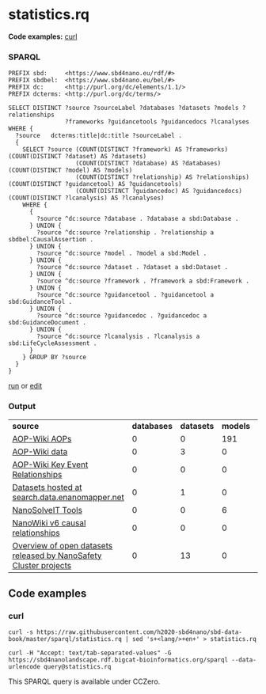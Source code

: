 # statistics.rq

**Code examples:** [curl](#curl)

### SPARQL

```sparql
PREFIX sbd:     <https://www.sbd4nano.eu/rdf/#>
PREFIX sbdbel:  <https://www.sbd4nano.eu/bel/#>
PREFIX dc:      <http://purl.org/dc/elements/1.1/>
PREFIX dcterms: <http://purl.org/dc/terms/>

SELECT DISTINCT ?source ?sourceLabel ?databases ?datasets ?models ?relationships
                ?frameworks ?guidancetools ?guidancedocs ?lcanalyses
WHERE {
  ?source   dcterms:title|dc:title ?sourceLabel .
  {
    SELECT ?source (COUNT(DISTINCT ?framework) AS ?frameworks) (COUNT(DISTINCT ?dataset) AS ?datasets)
                   (COUNT(DISTINCT ?database) AS ?databases)   (COUNT(DISTINCT ?model) AS ?models)
                   (COUNT(DISTINCT ?relationship) AS ?relationships) (COUNT(DISTINCT ?guidancetool) AS ?guidancetools)
                   (COUNT(DISTINCT ?guidancedoc) AS ?guidancedocs) (COUNT(DISTINCT ?lcanalysis) AS ?lcanalyses)
    WHERE {
      {
        ?source ^dc:source ?database . ?database a sbd:Database .
      } UNION {
        ?source ^dc:source ?relationship . ?relationship a sbdbel:CausalAssertion .
      } UNION {
        ?source ^dc:source ?model . ?model a sbd:Model .
      } UNION {
        ?source ^dc:source ?dataset . ?dataset a sbd:Dataset .
      } UNION {
        ?source ^dc:source ?framework . ?framework a sbd:Framework .
      } UNION {
        ?source ^dc:source ?guidancetool . ?guidancetool a sbd:GuidanceTool .
      } UNION {
        ?source ^dc:source ?guidancedoc . ?guidancedoc a sbd:GuidanceDocument .
      } UNION {
        ?source ^dc:source ?lcanalysis . ?lcanalysis a sbd:LifeCycleAssessment .
      }
    } GROUP BY ?source
  }  
}
```

[run](https://query.wikidata.org/embed.html#PREFIX%20sbd%3A%20%20%20%20%20%3Chttps%3A%2F%2Fwww.sbd4nano.eu%2Frdf%2F%23%3E%0APREFIX%20sbdbel%3A%20%20%3Chttps%3A%2F%2Fwww.sbd4nano.eu%2Fbel%2F%23%3E%0APREFIX%20dc%3A%20%20%20%20%20%20%3Chttp%3A%2F%2Fpurl.org%2Fdc%2Felements%2F1.1%2F%3E%0APREFIX%20dcterms%3A%20%3Chttp%3A%2F%2Fpurl.org%2Fdc%2Fterms%2F%3E%0A%0ASELECT%20DISTINCT%20%3Fsource%20%3FsourceLabel%20%3Fdatabases%20%3Fdatasets%20%3Fmodels%20%3Frelationships%0A%20%20%20%20%20%20%20%20%20%20%20%20%20%20%20%20%3Fframeworks%20%3Fguidancetools%20%3Fguidancedocs%20%3Flcanalyses%0AWHERE%20%7B%0A%20%20%3Fsource%20%20%20dcterms%3Atitle%7Cdc%3Atitle%20%3FsourceLabel%20.%0A%20%20%7B%0A%20%20%20%20SELECT%20%3Fsource%20%28COUNT%28DISTINCT%20%3Fframework%29%20AS%20%3Fframeworks%29%20%28COUNT%28DISTINCT%20%3Fdataset%29%20AS%20%3Fdatasets%29%0A%20%20%20%20%20%20%20%20%20%20%20%20%20%20%20%20%20%20%20%28COUNT%28DISTINCT%20%3Fdatabase%29%20AS%20%3Fdatabases%29%20%20%20%28COUNT%28DISTINCT%20%3Fmodel%29%20AS%20%3Fmodels%29%0A%20%20%20%20%20%20%20%20%20%20%20%20%20%20%20%20%20%20%20%28COUNT%28DISTINCT%20%3Frelationship%29%20AS%20%3Frelationships%29%20%28COUNT%28DISTINCT%20%3Fguidancetool%29%20AS%20%3Fguidancetools%29%0A%20%20%20%20%20%20%20%20%20%20%20%20%20%20%20%20%20%20%20%28COUNT%28DISTINCT%20%3Fguidancedoc%29%20AS%20%3Fguidancedocs%29%20%28COUNT%28DISTINCT%20%3Flcanalysis%29%20AS%20%3Flcanalyses%29%0A%20%20%20%20WHERE%20%7B%0A%20%20%20%20%20%20%7B%0A%20%20%20%20%20%20%20%20%3Fsource%20%5Edc%3Asource%20%3Fdatabase%20.%20%3Fdatabase%20a%20sbd%3ADatabase%20.%0A%20%20%20%20%20%20%7D%20UNION%20%7B%0A%20%20%20%20%20%20%20%20%3Fsource%20%5Edc%3Asource%20%3Frelationship%20.%20%3Frelationship%20a%20sbdbel%3ACausalAssertion%20.%0A%20%20%20%20%20%20%7D%20UNION%20%7B%0A%20%20%20%20%20%20%20%20%3Fsource%20%5Edc%3Asource%20%3Fmodel%20.%20%3Fmodel%20a%20sbd%3AModel%20.%0A%20%20%20%20%20%20%7D%20UNION%20%7B%0A%20%20%20%20%20%20%20%20%3Fsource%20%5Edc%3Asource%20%3Fdataset%20.%20%3Fdataset%20a%20sbd%3ADataset%20.%0A%20%20%20%20%20%20%7D%20UNION%20%7B%0A%20%20%20%20%20%20%20%20%3Fsource%20%5Edc%3Asource%20%3Fframework%20.%20%3Fframework%20a%20sbd%3AFramework%20.%0A%20%20%20%20%20%20%7D%20UNION%20%7B%0A%20%20%20%20%20%20%20%20%3Fsource%20%5Edc%3Asource%20%3Fguidancetool%20.%20%3Fguidancetool%20a%20sbd%3AGuidanceTool%20.%0A%20%20%20%20%20%20%7D%20UNION%20%7B%0A%20%20%20%20%20%20%20%20%3Fsource%20%5Edc%3Asource%20%3Fguidancedoc%20.%20%3Fguidancedoc%20a%20sbd%3AGuidanceDocument%20.%0A%20%20%20%20%20%20%7D%20UNION%20%7B%0A%20%20%20%20%20%20%20%20%3Fsource%20%5Edc%3Asource%20%3Flcanalysis%20.%20%3Flcanalysis%20a%20sbd%3ALifeCycleAssessment%20.%0A%20%20%20%20%20%20%7D%0A%20%20%20%20%7D%20GROUP%20BY%20%3Fsource%0A%20%20%7D%20%20%0A%7D%0A) or [edit](https://query.wikidata.org/#PREFIX%20sbd%3A%20%20%20%20%20%3Chttps%3A%2F%2Fwww.sbd4nano.eu%2Frdf%2F%23%3E%0APREFIX%20sbdbel%3A%20%20%3Chttps%3A%2F%2Fwww.sbd4nano.eu%2Fbel%2F%23%3E%0APREFIX%20dc%3A%20%20%20%20%20%20%3Chttp%3A%2F%2Fpurl.org%2Fdc%2Felements%2F1.1%2F%3E%0APREFIX%20dcterms%3A%20%3Chttp%3A%2F%2Fpurl.org%2Fdc%2Fterms%2F%3E%0A%0ASELECT%20DISTINCT%20%3Fsource%20%3FsourceLabel%20%3Fdatabases%20%3Fdatasets%20%3Fmodels%20%3Frelationships%0A%20%20%20%20%20%20%20%20%20%20%20%20%20%20%20%20%3Fframeworks%20%3Fguidancetools%20%3Fguidancedocs%20%3Flcanalyses%0AWHERE%20%7B%0A%20%20%3Fsource%20%20%20dcterms%3Atitle%7Cdc%3Atitle%20%3FsourceLabel%20.%0A%20%20%7B%0A%20%20%20%20SELECT%20%3Fsource%20%28COUNT%28DISTINCT%20%3Fframework%29%20AS%20%3Fframeworks%29%20%28COUNT%28DISTINCT%20%3Fdataset%29%20AS%20%3Fdatasets%29%0A%20%20%20%20%20%20%20%20%20%20%20%20%20%20%20%20%20%20%20%28COUNT%28DISTINCT%20%3Fdatabase%29%20AS%20%3Fdatabases%29%20%20%20%28COUNT%28DISTINCT%20%3Fmodel%29%20AS%20%3Fmodels%29%0A%20%20%20%20%20%20%20%20%20%20%20%20%20%20%20%20%20%20%20%28COUNT%28DISTINCT%20%3Frelationship%29%20AS%20%3Frelationships%29%20%28COUNT%28DISTINCT%20%3Fguidancetool%29%20AS%20%3Fguidancetools%29%0A%20%20%20%20%20%20%20%20%20%20%20%20%20%20%20%20%20%20%20%28COUNT%28DISTINCT%20%3Fguidancedoc%29%20AS%20%3Fguidancedocs%29%20%28COUNT%28DISTINCT%20%3Flcanalysis%29%20AS%20%3Flcanalyses%29%0A%20%20%20%20WHERE%20%7B%0A%20%20%20%20%20%20%7B%0A%20%20%20%20%20%20%20%20%3Fsource%20%5Edc%3Asource%20%3Fdatabase%20.%20%3Fdatabase%20a%20sbd%3ADatabase%20.%0A%20%20%20%20%20%20%7D%20UNION%20%7B%0A%20%20%20%20%20%20%20%20%3Fsource%20%5Edc%3Asource%20%3Frelationship%20.%20%3Frelationship%20a%20sbdbel%3ACausalAssertion%20.%0A%20%20%20%20%20%20%7D%20UNION%20%7B%0A%20%20%20%20%20%20%20%20%3Fsource%20%5Edc%3Asource%20%3Fmodel%20.%20%3Fmodel%20a%20sbd%3AModel%20.%0A%20%20%20%20%20%20%7D%20UNION%20%7B%0A%20%20%20%20%20%20%20%20%3Fsource%20%5Edc%3Asource%20%3Fdataset%20.%20%3Fdataset%20a%20sbd%3ADataset%20.%0A%20%20%20%20%20%20%7D%20UNION%20%7B%0A%20%20%20%20%20%20%20%20%3Fsource%20%5Edc%3Asource%20%3Fframework%20.%20%3Fframework%20a%20sbd%3AFramework%20.%0A%20%20%20%20%20%20%7D%20UNION%20%7B%0A%20%20%20%20%20%20%20%20%3Fsource%20%5Edc%3Asource%20%3Fguidancetool%20.%20%3Fguidancetool%20a%20sbd%3AGuidanceTool%20.%0A%20%20%20%20%20%20%7D%20UNION%20%7B%0A%20%20%20%20%20%20%20%20%3Fsource%20%5Edc%3Asource%20%3Fguidancedoc%20.%20%3Fguidancedoc%20a%20sbd%3AGuidanceDocument%20.%0A%20%20%20%20%20%20%7D%20UNION%20%7B%0A%20%20%20%20%20%20%20%20%3Fsource%20%5Edc%3Asource%20%3Flcanalysis%20.%20%3Flcanalysis%20a%20sbd%3ALifeCycleAssessment%20.%0A%20%20%20%20%20%20%7D%0A%20%20%20%20%7D%20GROUP%20BY%20%3Fsource%0A%20%20%7D%20%20%0A%7D%0A)



### Output

<table>
  <tr>
    <td><b>source</b></td>
    <td><b>databases</b></td>
    <td><b>datasets</b></td>
    <td><b>models</b></td>
    <td><b>relationships</b></td>
    <td><b>frameworks</b></td>
    <td><b>guidancetools</b></td>
    <td><b>guidancedocs</b></td>
    <td><b>lcanalyses</b></td>
  </tr>
  <tr>
    <td><a href="https://h2020-sbd4nano.github.io/sbd-data-aopwiki/models/">AOP-Wiki AOPs</a></td>
    <td>0</td>
    <td>0</td>
    <td>191</td>
    <td>0</td>
    <td>0</td>
    <td>0</td>
    <td>0</td>
    <td>0</td>
  </tr>
  <tr>
    <td><a href="https://h2020-sbd4nano.github.io/sbd-data-aopwiki/">AOP-Wiki data</a></td>
    <td>0</td>
    <td>3</td>
    <td>0</td>
    <td>0</td>
    <td>0</td>
    <td>0</td>
    <td>0</td>
    <td>0</td>
  </tr>
  <tr>
    <td><a href="https://h2020-sbd4nano.github.io/sbd-data-aopwiki/relationships/">AOP-Wiki Key Event Relationships</a></td>
    <td>0</td>
    <td>0</td>
    <td>0</td>
    <td>1382</td>
    <td>0</td>
    <td>0</td>
    <td>0</td>
    <td>0</td>
  </tr>
  <tr>
    <td><a href="https://search.data.enanomapper.net/closed/">Datasets hosted at search.data.enanomapper.net</a></td>
    <td>0</td>
    <td>1</td>
    <td>0</td>
    <td>0</td>
    <td>0</td>
    <td>0</td>
    <td>0</td>
    <td>0</td>
  </tr>
  <tr>
    <td><a href="https://nanosolveit.eu/resources/tools-services/">NanoSolveIT Tools</a></td>
    <td>0</td>
    <td>0</td>
    <td>6</td>
    <td>0</td>
    <td>0</td>
    <td>0</td>
    <td>0</td>
    <td>0</td>
  </tr>
  <tr>
    <td><a href="https://h2020-sbd4nano.github.io/sbd-data-nanowiki/">NanoWiki v6 causal relationships</a></td>
    <td>0</td>
    <td>0</td>
    <td>0</td>
    <td>11</td>
    <td>0</td>
    <td>0</td>
    <td>0</td>
    <td>0</td>
  </tr>
  <tr>
    <td><a href="https://nanocommons.github.io/datasets/">Overview of open datasets released by NanoSafety Cluster projects</a></td>
    <td>0</td>
    <td>13</td>
    <td>0</td>
    <td>0</td>
    <td>0</td>
    <td>0</td>
    <td>0</td>
    <td>0</td>
  </tr>
</table>

## Code examples

### curl

```shell
curl -s https://raw.githubusercontent.com/h2020-sbd4nano/sbd-data-book/master/sparql/statistics.rq | sed 's+<lang/>+en+' > statistics.rq

curl -H "Accept: text/tab-separated-values" -G https://sbd4nanolandscape.rdf.bigcat-bioinformatics.org/sparql --data-urlencode query@statistics.rq
```

This SPARQL query is available under CCZero.
